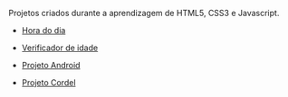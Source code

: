 
Projetos criados durante a aprendizagem de HTML5, CSS3 e Javascript.


* <a href="https://dancarvalho09.github.io/projetos/verificador-horas/index.html" target="_blank">Hora do dia</a>

* <a href="https://dancarvalho09.github.io/projetos/verificador-idade/index.html" target="_blank">Verificador de idade</a>

* <a href="https://dancarvalho09.github.io/projetos/projeto-android/index.html" target="_blank">Projeto Android</a>

* <a href="https://dancarvalho09.github.io/projetos/projeto-cordel/index.html" target="_blank">Projeto Cordel</a>
